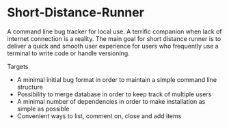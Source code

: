 Short-Distance-Runner
=====================

A command line bug tracker for local use. A terrific companion when lack of internet
connection is a reality. The main goal for short distance runner is to deliver a quick
and smooth user experience for users who frequently use a terminal to write code or handle
versioning.

Targets
- A minimal initial bug format in order to maintain a simple command line structure
- Possibility to merge database in order to keep track of multiple users
- A minimal number of dependencies in order to make installation as simple as possible
- Convenient ways to list, comment on, close and add items